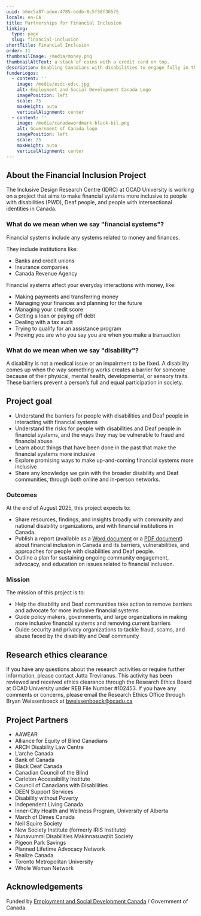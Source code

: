 ```yaml
---
uuid: b6ec5a87-adee-4785-bddb-8c5f58f36575
locale: en-CA
title: Partnerships for Financial Inclusion
linking:
  type: page
  slug: financial-inclusion
shortTitle: Financial Inclusion
order: 11
thumbnailImage: /media/money.png
thumbnailAltText: a stack of coins with a credit card on top.
description: Enabling Canadians with disabilities to engage fully in the economy by addressing barriers to financial inclusion.
funderLogos:
  - content: ''
    image: /media/esdc-edsc.jpg
    alt: Employment and Social Development Canada Logo
    imagePosition: left
    scale: 75
    maxHeight: auto
    verticalAlignment: center
  - content: ''
    image: /media/canadawordmark-black-bil.png
    alt: Government of Canada logo
    imagePosition: left
    scale: 25
    maxHeight: auto
    verticalAlignment: center
---
```

## About the Financial Inclusion Project

The Inclusive Design Research Centre (IDRC) at OCAD University is working on a project that aims to make financial systems more inclusive to people with disabilities (PWD), Deaf people, and people with intersectional identities in Canada.

### What do we mean when we say "financial systems"?

Financial systems include any systems related to money and finances.

They include institutions like:

- Banks and credit unions
- Insurance companies
- Canada Revenue Agency

Financial systems affect your everyday interactions with money, like:

- Making payments and transferring money
- Managing your finances and planning for the future
- Managing your credit score
- Getting a loan or paying off debt
- Dealing with a tax audit
- Trying to qualify for an assistance program
- Proving you are who you say you are when you make a transaction

### What do we mean when we say "disability"?

A disability is not a medical issue or an impairment to be fixed. A disability comes up when the way something works creates a barrier for someone because of their physical, mental health, developmental, or sensory traits. These barriers prevent a person’s full and equal participation in society.

## Project goal

- Understand the barriers for people with disabilities and Deaf people in interacting with financial systems
- Understand the risks for people with disabilities and Deaf people in financial systems, and the ways they may be vulnerable to fraud and financial abuse
- Learn about things that have been done in the past that make the financial systems more inclusive
- Explore promising ways to make up-and-coming financial systems more inclusive
- Share any knowledge we gain with the broader disability and Deaf communities, through both online and in-person networks.

### Outcomes

At the end of August 2025, this project expects to:

- Share resources, findings, and insights broadly with community and national disability organizations, and with financial institutions in Canada.
- Publish a report (available as a [Word document](https://idrc.cachefly.net/financial-inclusion/Community-Perspectives-on-Financial-Inclusion.docx) or a [PDF document](https://idrc.cachefly.net/financial-inclusion/Community-Perspectives-on-Financial-Inclusion.pdf)) about financial inclusion in Canada and its barriers, vulnerabilities, and approaches for people with disabilities and Deaf people.
- Outline a plan for sustaining ongoing community engagement, advocacy, and education on issues related to financial inclusion.

### Mission

The mission of this project is to:

- Help the disability and Deaf communities take action to remove barriers and advocate for more inclusive financial systems
- Guide policy makers, governments, and large organizations in making more inclusive financial systems and removing current barriers
- Guide security and privacy organizations to tackle fraud, scams, and abuse faced by the disability and Deaf community

## Research ethics clearance

If you have any questions about the research activities or require further information, please contact Jutta Treviranus. This activity has been reviewed and received ethics clearance through the Research Ethics Board at OCAD University under REB File Number #102453. If you have any comments or concerns, please email the Research Ethics Office through Bryan Weissenboeck at bweissenboeck@ocadu.ca

## Project Partners

- AAWEAR
- Alliance for Equity of Blind Canadians
- ARCH Disability Law Centre
- L’arche Canada
- Bank of Canada
- Black Deaf Canada
- Canadian Council of the Blind
- Carleton Accessibility Institute
- Council of Canadians with Disabilities
- DEEN Support Services
- Disability without Poverty
- Independent Living Canada
- Inner-City Health and Wellness Program, University of Alberta
- March of Dimes Canada
- Neil Squire Society
- New Society Institute (formerly IRIS Institute)
- Nunavummi Disabilities Makinnasuaqtiit Society
- Pigeon Park Savings
- Planned Lifetime Advocacy Network
- Realize Canada
- Toronto Metropolitan University
- Whole Woman Network

## Acknowledgements

Funded by [Employment and Social Development Canada](https://www.canada.ca/en/employment-social-development.html) / Government of Canada.
